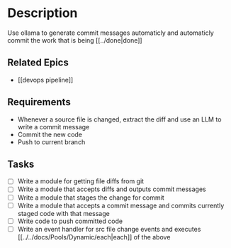 # Description

Use ollama to generate commit messages automaticly and automaticly commit the work that is being [[../done|done]]
## Related Epics
- [[devops pipeline]]
## Requirements

- Whenever a source file is changed, extract the diff and use an LLM to write a commit message
- Commit the new code
- Push to current branch

## Tasks 

- [ ] Write a module for getting file diffs from git
- [ ] Write a module that accepts diffs and outputs commit messages
- [ ] Write a module that stages the change for commit 
- [ ] Write a module that accepts a commit message and commits currently staged code with that message
- [ ] Write code to push committed code
- [ ] Write an event handler for src file change events and executes [[../../docs/Pools/Dynamic/each|each]] of the above

